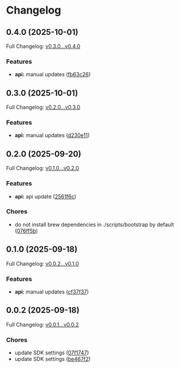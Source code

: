 # Changelog

## 0.4.0 (2025-10-01)

Full Changelog: [v0.3.0...v0.4.0](https://github.com/Alchemyst-ai/alchemyst-sdk-python/compare/v0.3.0...v0.4.0)

### Features

* **api:** manual updates ([fb63c26](https://github.com/Alchemyst-ai/alchemyst-sdk-python/commit/fb63c269c64dea5e2881d557c81581056f21da05))

## 0.3.0 (2025-10-01)

Full Changelog: [v0.2.0...v0.3.0](https://github.com/Alchemyst-ai/alchemyst-sdk-python/compare/v0.2.0...v0.3.0)

### Features

* **api:** manual updates ([d230e11](https://github.com/Alchemyst-ai/alchemyst-sdk-python/commit/d230e11ea56f28969fc8b6a2c2e3f80890430b34))

## 0.2.0 (2025-09-20)

Full Changelog: [v0.1.0...v0.2.0](https://github.com/Alchemyst-ai/alchemyst-sdk-python/compare/v0.1.0...v0.2.0)

### Features

* **api:** api update ([2561f6c](https://github.com/Alchemyst-ai/alchemyst-sdk-python/commit/2561f6c5d35bfa474858bab7ee03999c765bc7d6))


### Chores

* do not install brew dependencies in ./scripts/bootstrap by default ([076ff5b](https://github.com/Alchemyst-ai/alchemyst-sdk-python/commit/076ff5bb3bd43bd7c998a64fc5e7395eaaabdb27))

## 0.1.0 (2025-09-18)

Full Changelog: [v0.0.2...v0.1.0](https://github.com/Alchemyst-ai/alchemyst-sdk-python/compare/v0.0.2...v0.1.0)

### Features

* **api:** manual updates ([cf37f37](https://github.com/Alchemyst-ai/alchemyst-sdk-python/commit/cf37f371698f25907a245a5db5dfd2663e1e4451))

## 0.0.2 (2025-09-18)

Full Changelog: [v0.0.1...v0.0.2](https://github.com/Alchemyst-ai/alchemyst-sdk-python/compare/v0.0.1...v0.0.2)

### Chores

* update SDK settings ([07f1747](https://github.com/Alchemyst-ai/alchemyst-sdk-python/commit/07f1747979ce926f286592beca52748afdd79a11))
* update SDK settings ([be467f2](https://github.com/Alchemyst-ai/alchemyst-sdk-python/commit/be467f232ee161643d1a9ad804161598900d56ff))
